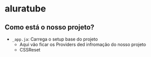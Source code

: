 # aluratube

## Como está o nosso projeto?

- `_app.ja`: Carrega o setup base do projeto
  - Aqui vão ficar os Providers ded infromação do nosso projeto
  - CSSReset